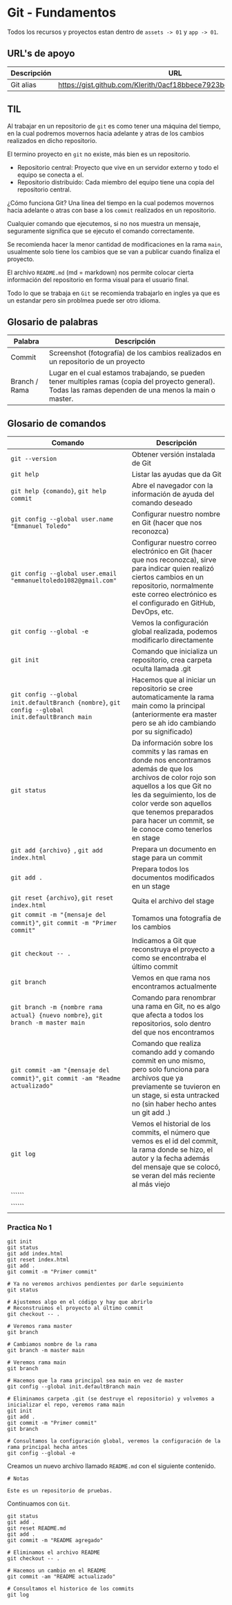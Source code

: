# Git - Fundamentos

Todos los recursos y proyectos estan dentro de ```assets -> 01``` y ```app -> 01```.

## URL's de apoyo

| Descripción | URL |
| ------------- | ------------- |
| Git alias | https://gist.github.com/Klerith/0acf18bbece7923bcac55edb71b03c2b |

## TIL

Al trabajar en un repositorio de ```git``` es como tener una máquina del tiempo, en la cual podremos movernos hacia adelante y atras de los cambios realizados en dicho repositorio.

El termino proyecto en ```git``` no existe, más bien es un repositorio.
- Repositorio central: Proyecto que vive en un servidor externo y todo el equipo se conecta a el.
- Repositorio distribuido: Cada miembro del equipo tiene una copia del repositorio central.

¿Cómo funciona Git? Una línea del tiempo en la cual podemos movernos hacia adelante o atras con base a los ```commit``` realizados en un repositorio.

Cualquier comando que ejecutemos, si no nos muestra un mensaje, seguramente significa que se ejecuto el comando correctamente.

Se recomienda hacer la menor cantidad de modificaciones en la rama ```main```, usualmente solo tiene los cambios que se van a publicar cuando finaliza el proyecto.

El archivo ```README.md``` (md = markdown) nos permite colocar cierta información del repositorio en forma visual para el usuario final.

Todo lo que se trabaja en ```Git``` se recomienda trabajarlo en ingles ya que es un estandar pero sin problmea puede ser otro idioma.

## Glosario de palabras

| Palabra | Descripción |
| ------------- | ------------- |
| Commit | Screenshot (fotografía) de los cambios realizados en un repositorio de un proyecto |
| Branch / Rama | Lugar en el cual estamos trabajando, se pueden tener multiples ramas (copia del proyecto general). Todas las ramas dependen de una menos la main o master. |

## Glosario de comandos

| Comando | Descripción |
| ------------- | ------------- |
| ```git --version``` | Obtener versión instalada de Git |
| ```git help``` | Listar las ayudas que da Git |
| ```git help {comando}```, ```git help commit``` | Abre el navegador con la información de ayuda del comando deseado |
| ```git config --global user.name "Emmanuel Toledo"``` | Configurar nuestro nombre en Git (hacer que nos reconozca) |
| ```git config --global user.email "emmanueltoledo1082@gmail.com"``` | Configurar nuestro correo electrónico en Git (hacer que nos reconozca), sirve para indicar quien realizó ciertos cambios en un repositorio, normalmente este correo electrónico es el configurado en GitHub, DevOps, etc. |
| ```git config --global -e``` | Vemos la configuración global realizada, podemos modificarlo directamente |
| ```git init``` | Comando que inicializa un repositorio, crea carpeta oculta llamada .git |
| ```git config --global init.defaultBranch {nombre}```, ```git config --global init.defaultBranch main``` | Hacemos que al iniciar un repositorio se cree automaticamente la rama main como la principal (anteriormente era master pero se ah ido cambiando por su significado) |
| ```git status``` | Da información sobre los commits y las ramas en donde nos encontramos además de que los archivos de color rojo son aquellos a los que Git no les da seguimiento, los de color verde son aquellos que tenemos preparados para hacer un commit, se le conoce como tenerlos en stage |
| ```git add {archivo} ```, ```git add index.html``` | Prepara un documento en stage para un commit |
| ```git add .``` | Prepara todos los documentos modificados en un stage |
| ```git reset {archivo}```, ```git reset index.html``` | Quita el archivo del stage |
| ```git commit -m "{mensaje del commit}"```, ```git commit -m "Primer commit"``` | Tomamos una fotografía de los cambios |
| ```git checkout -- .``` | Indicamos a Git que reconstruya el proyecto a como se encontraba el último commit |
| ```git branch``` | Vemos en que rama nos encontramos actualmente |
| ```git branch -m {nombre rama actual} {nuevo nombre}```, ```git branch -m master main``` | Comando para renombrar una rama en Git, no es algo que afecta a todos los repositorios, solo dentro del que nos encontramos |
| ```git commit -am "{mensaje del commit}"```, ```git commit -am "Readme actualizado"``` | Comando que realiza comando add y comando commit en uno mismo, pero solo funciona para archivos que ya previamente se tuvieron en un stage, si esta untracked no (sin haber hecho antes un git add .) |
| ```git log``` | Vemos el historial de los commits, el número que vemos es el id del commit, la rama donde se hizo, el autor y la fecha además del mensaje que se colocó, se veran del más reciente al más viejo |
| `````` | |
| `````` | |

### Practica No 1

```
git init
git status
git add index.html
git reset index.html
git add .
git commit -m "Primer commit"

# Ya no veremos archivos pendientes por darle seguimiento
git status

# Ajustemos algo en el código y hay que abrirlo
# Reconstruimos el proyecto al último commit
git checkout -- .

# Veremos rama master
git branch

# Cambiamos nombre de la rama
git branch -m master main

# Veremos rama main
git branch

# Hacemos que la rama principal sea main en vez de master
git config --global init.defaultBranch main

# Eliminamos carpeta .git (se destruye el repositorio) y volvemos a inicializar el repo, veremos rama main
git init
git add .
git commit -m "Primer commit"
git branch

# Consultamos la configuración global, veremos la configuración de la rama principal hecha antes
git config --global -e

```

Creamos un nuevo archivo llamado ```README.md``` con el siguiente contenido.

```
# Notas

Este es un repositorio de pruebas.
```

Continuamos con ```Git```.

```
git status
git add .
git reset README.md
git add .
git commit -m "README agregado"

# Eliminamos el archivo README
git checkout -- .

# Hacemos un cambio en el README
git commit -am "README actualizado"

# Consultamos el historico de los commits
git log
```
